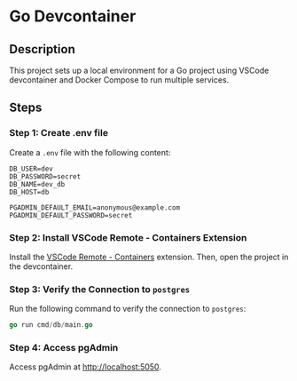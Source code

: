 # Go Devcontainer

## Description

This project sets up a local environment for a Go project using VSCode devcontainer and Docker Compose to run multiple services.

## Steps

### Step 1: Create .env file

Create a `.env` file with the following content:

```properties
DB_USER=dev
DB_PASSWORD=secret
DB_NAME=dev_db
DB_HOST=db

PGADMIN_DEFAULT_EMAIL=anonymous@example.com
PGADMIN_DEFAULT_PASSWORD=secret
```

### Step 2: Install VSCode Remote - Containers Extension

Install the [VSCode Remote - Containers](https://marketplace.visualstudio.com/items?itemName=ms-vscode-remote.remote-containers) extension. Then, open the project in the devcontainer.

### Step 3: Verify the Connection to `postgres`

Run the following command to verify the connection to `postgres`:

```go
go run cmd/db/main.go
```

### Step 4: Access pgAdmin

Access pgAdmin at [http://localhost:5050](http://localhost:5050).
